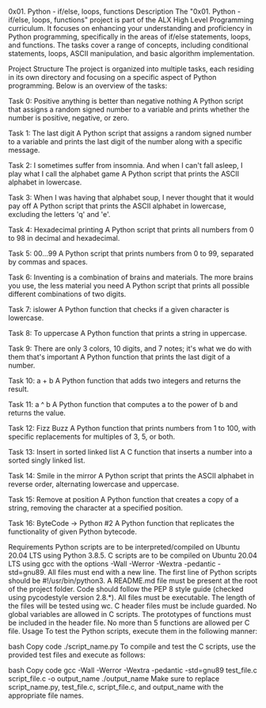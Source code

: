 0x01. Python - if/else, loops, functions
Description
The "0x01. Python - if/else, loops, functions" project is part of the ALX High Level Programming curriculum. It focuses on enhancing your understanding and proficiency in Python programming, specifically in the areas of if/else statements, loops, and functions. The tasks cover a range of concepts, including conditional statements, loops, ASCII manipulation, and basic algorithm implementation.

Project Structure
The project is organized into multiple tasks, each residing in its own directory and focusing on a specific aspect of Python programming. Below is an overview of the tasks:

Task 0: Positive anything is better than negative nothing
A Python script that assigns a random signed number to a variable and prints whether the number is positive, negative, or zero.

Task 1: The last digit
A Python script that assigns a random signed number to a variable and prints the last digit of the number along with a specific message.

Task 2: I sometimes suffer from insomnia. And when I can't fall asleep, I play what I call the alphabet game
A Python script that prints the ASCII alphabet in lowercase.

Task 3: When I was having that alphabet soup, I never thought that it would pay off
A Python script that prints the ASCII alphabet in lowercase, excluding the letters 'q' and 'e'.

Task 4: Hexadecimal printing
A Python script that prints all numbers from 0 to 98 in decimal and hexadecimal.

Task 5: 00...99
A Python script that prints numbers from 0 to 99, separated by commas and spaces.

Task 6: Inventing is a combination of brains and materials. The more brains you use, the less material you need
A Python script that prints all possible different combinations of two digits.

Task 7: islower
A Python function that checks if a given character is lowercase.

Task 8: To uppercase
A Python function that prints a string in uppercase.

Task 9: There are only 3 colors, 10 digits, and 7 notes; it's what we do with them that's important
A Python function that prints the last digit of a number.

Task 10: a + b
A Python function that adds two integers and returns the result.

Task 11: a ^ b
A Python function that computes a to the power of b and returns the value.

Task 12: Fizz Buzz
A Python function that prints numbers from 1 to 100, with specific replacements for multiples of 3, 5, or both.

Task 13: Insert in sorted linked list
A C function that inserts a number into a sorted singly linked list.

Task 14: Smile in the mirror
A Python script that prints the ASCII alphabet in reverse order, alternating lowercase and uppercase.

Task 15: Remove at position
A Python function that creates a copy of a string, removing the character at a specified position.

Task 16: ByteCode -> Python #2
A Python function that replicates the functionality of given Python bytecode.

Requirements
Python scripts are to be interpreted/compiled on Ubuntu 20.04 LTS using Python 3.8.5.
C scripts are to be compiled on Ubuntu 20.04 LTS using gcc with the options -Wall -Werror -Wextra -pedantic -std=gnu89.
All files must end with a new line.
The first line of Python scripts should be #!/usr/bin/python3.
A README.md file must be present at the root of the project folder.
Code should follow the PEP 8 style guide (checked using pycodestyle version 2.8.*).
All files must be executable.
The length of the files will be tested using wc.
C header files must be include guarded.
No global variables are allowed in C scripts.
The prototypes of functions must be included in the header file.
No more than 5 functions are allowed per C file.
Usage
To test the Python scripts, execute them in the following manner:

bash
Copy code
./script_name.py
To compile and test the C scripts, use the provided test files and execute as follows:

bash
Copy code
gcc -Wall -Werror -Wextra -pedantic -std=gnu89 test_file.c script_file.c -o output_name
./output_name
Make sure to replace script_name.py, test_file.c, script_file.c, and output_name with the appropriate file names.
